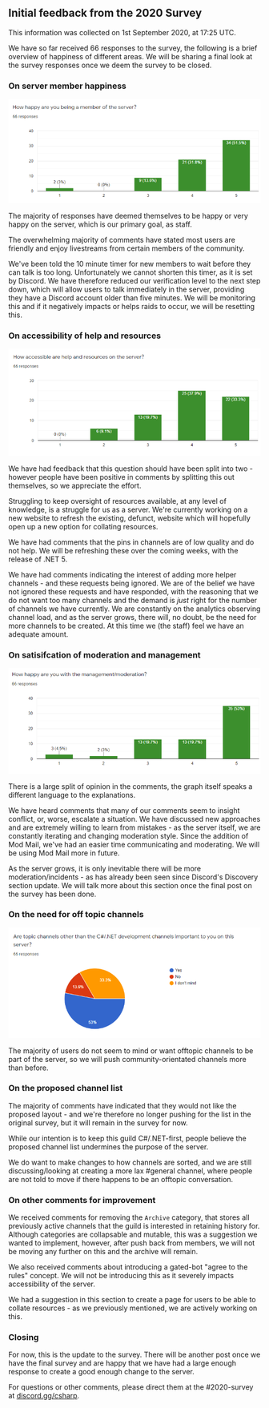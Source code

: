 ## Initial feedback from the 2020 Survey

This information was collected on 1st September 2020, at 17:25 UTC.

We have so far received 66 responses to the survey, the following is a brief overview of happiness of different areas. We will be sharing a final look at the survey responses once we deem the survey to be closed.

### On server member happiness

![member happiness](member-happiness.png)

The majority of responses have deemed themselves to be happy or very happy on the server, which is our primary goal, as staff.

The overwhelming majority of comments have stated most users are friendly and enjoy livestreams from certain members of the community.

We've been told the 10 minute timer for new members to wait before they can talk is too long. Unfortunately we cannot shorten this timer, as it is set by Discord. We have therefore reduced our verification level to the next step down, which will allow users to talk immediately in the server, providing they have a Discord account older than five minutes. We will be monitoring this and if it negatively impacts or helps raids to occur, we will be resetting this.

### On accessibility of help and resources

![accessibility](accessibility.png)

We have had feedback that this question should have been split into two - however people have been positive in comments by splitting this out themselves, so we appreciate the effort.

Struggling to keep oversight of resources available, at any level of knowledge, is a struggle for us as a server. We're currently working on a new website to refresh the existing, defunct, website which will hopefully open up a new option for collating resources.

We have had comments that the pins in channels are of low quality and do not help. We will be refreshing these over the coming weeks, with the release of .NET 5.

We have had comments indicating the interest of adding more helper channels - and these requests being ignored. We are of the belief we have not ignored these requests and have responded, with the reasoning that we do not want too many channels and the demand is *just* right for the number of channels we have currently. We are constantly on the analytics observing channel load, and as the server grows, there will, no doubt, be the need for more channels to be created. At this time we (the staff) feel we have an adequate amount.

### On satisifcation of moderation and management

![moderation](moderation.png)

There is a large split of opinion in the comments, the graph itself speaks a different language to the explanations.

We have heard comments that many of our comments seem to insight conflict, or, worse, escalate a situation. We have discussed new approaches and are extremely willing to learn from mistakes - as the server itself, we are constantly iterating and changing moderation style. Since the addition of Mod Mail, we've had an easier time communicating and moderating. We will be using Mod Mail more in future.

As the server grows, it is only inevitable there will be more moderation/incidents - as has already been seen since Discord's Discovery section update. We will talk more about this section once the final post on the survey has been done.

### On the need for off topic channels

![off topic](offtopic-split.png)

The majority of users do not seem to mind or want offtopic channels to be part of the server, so we will push community-orientated channels more than before.

### On the proposed channel list

The majority of comments have indicated that they would not like the proposed layout - and we're therefore no longer pushing for the list in the original survey, but it will remain in the survey for now.

While our intention is to keep this guild C#/.NET-first, people believe the proposed channel list undermines the purpose of the server.

We do want to make changes to how channels are sorted, and we are still discussing/looking at creating a more lax #general channel, where people are not told to move if there happens to be an offtopic conversation.

### On other comments for improvement

We received comments for removing the `Archive` category, that stores all previously active channels that the guild is interested in retaining history for. Although categories are collapsable and mutable, this was a suggestion we wanted to implement, however, after push back from members, we will not be moving any further on this and the archive will remain.

We also received comments about introducing a gated-bot "agree to the rules" concept. We will not be introducing this as it severely impacts accessibility of the server.

We had a suggestion in this section to create a page for users to be able to collate resources - as we previously mentioned, we are actively working on this.

### Closing

For now, this is the update to the survey. There will be another post once we have the final survey and are happy that we have had a large enough response to create a good enough change to the server.

For questions or other comments, please direct them at the #2020-survey at [discord.gg/csharp](https://discord.gg/csharp).